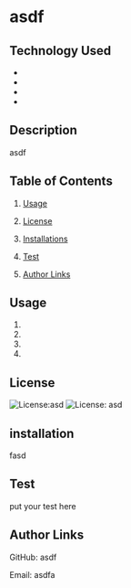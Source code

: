 # asdf 


  ## Technology Used
  
  <ul>
      <li> </li>
      <li> </li>
      <li> </li>
      <li> </li>
  </ul>


  ## Description 

  asdf


  ## Table of Contents

  1.  [Usage](#usage)

  2.  [License](#license)

  3.  [Installations](#installation)

  4.  [Test](#test)

  5.  [Author Links](#author)


  
  ## Usage <a id="usage"></a>
  
  <ol>
      <li> </li>
      <li> </li>
      <li> </li>
      <li> </li>
  </ol>


  ## License  <a id="license"></a>
  ![License:asd](https://img.shields.io/badge/license-asd-blue)
  ![License: asd](https://img.shields.io/badge/license-asd-blue)


  ## installation <a id="installation"></a>

 fasd


  ## Test <a id="test"></a>

  put your test here 


  ## Author Links <a id="author"></a>

  GitHub: asdf

  Email:  asdfa

